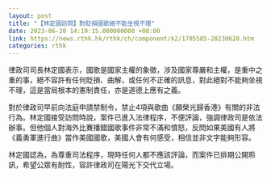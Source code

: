 ```yaml
---
layout: post
title: "【林定國訪問】對貶損國歌絕不能坐視不理"
date: 2023-06-20 14:19:15.000000000 +08:00
link: https://news.rthk.hk/rthk/ch/component/k2/1705585-20230620.htm
categories: rthk
---
```


律政司司長林定國表示，國歌是國家主權的象徵，涉及國家尊嚴和主權，是重中之重的事，絕不容許有任何貶損、曲解，或任何不正確的訊息，對此絕對不能夠坐視不理，這是當局根本的憲制責任，亦是道德上應有之義。

對於律政司早前向法庭申請禁制令，禁止4項與歌曲《願榮光歸香港》有關的非法行為。林定國接受訪問時說，案件已進入法律程序，不便評論，強調律政司是依法辦事。但他個人對海外比賽播錯國歌事件非常不滿和憤怒，反問如果美國有人將《義勇軍進行曲》當作美國國歌，美國人會有何感受，相信並非文字能夠形容。

林定國認為，為尊重司法程序，現時任何人都不應該評論，而案件已排期公開聆訊，希望公眾有耐性，容許律政司在陽光下交代立場。
